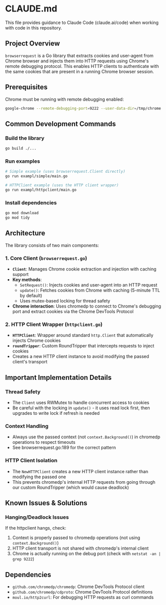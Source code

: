 # CLAUDE.md

This file provides guidance to Claude Code (claude.ai/code) when working with code in this repository.

## Project Overview

`browserrequest` is a Go library that extracts cookies and user-agent from Chrome browser and injects them into HTTP requests using Chrome's remote debugging protocol. This enables HTTP clients to authenticate with the same cookies that are present in a running Chrome browser session.

## Prerequisites

Chrome must be running with remote debugging enabled:
```bash
google-chrome --remote-debugging-port=9222 --user-data-dir=/tmp/chrome
```

## Common Development Commands

### Build the library
```bash
go build ./...
```

### Run examples
```bash
# Simple example (uses browserrequest.Client directly)
go run exampl/simple/main.go

# HTTPClient example (uses the HTTP client wrapper)
go run exampl/httpclient/main.go
```

### Install dependencies
```bash
go mod download
go mod tidy
```

## Architecture

The library consists of two main components:

### 1. Core Client (`browserrequest.go`)
- **`Client`**: Manages Chrome cookie extraction and injection with caching support
- **Key methods**:
  - `SetRequest()`: Injects cookies and user-agent into an HTTP request
  - `update()`: Fetches cookies from Chrome with caching (5-minute TTL by default)
  - Uses mutex-based locking for thread safety
- **Chrome interaction**: Uses chromedp to connect to Chrome's debugging port and extract cookies via the Chrome DevTools Protocol

### 2. HTTP Client Wrapper (`httpclient.go`)
- **`HTTPClient`**: Wrapper around standard `http.Client` that automatically injects Chrome cookies
- **`roundTripper`**: Custom RoundTripper that intercepts requests to inject cookies
- Creates a new HTTP client instance to avoid modifying the passed client's transport

## Important Implementation Details

### Thread Safety
- The `Client` uses RWMutex to handle concurrent access to cookies
- Be careful with the locking in `update()` - it uses read lock first, then upgrades to write lock if refresh is needed

### Context Handling
- Always use the passed context (not `context.Background()`) in chromedp operations to respect timeouts
- See browserrequest.go:189 for the correct pattern

### HTTP Client Isolation
- The `NewHTTPClient` creates a new HTTP client instance rather than modifying the passed one
- This prevents chromedp's internal HTTP requests from going through our custom RoundTripper (which would cause deadlock)

## Known Issues & Solutions

### Hanging/Deadlock Issues
If the httpclient hangs, check:
1. Context is properly passed to chromedp operations (not using `context.Background()`)
2. HTTP client transport is not shared with chromedp's internal client
3. Chrome is actually running on the debug port (check with `netstat -an | grep 9222`)

## Dependencies

- `github.com/chromedp/chromedp`: Chrome DevTools Protocol client
- `github.com/chromedp/cdproto`: Chrome DevTools Protocol definitions
- `moul.io/http2curl`: For debugging HTTP requests as curl commands
